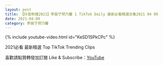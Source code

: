 ```yaml
---
layout: post
title: 【抖音熱搜2021】李振宁郑乃馨 1 TikTok Daily 最新必看精選合集2021 04 09
date: 2021-04-09
category: 李振宁郑乃馨
---
```


{% include youtube-video.html id="KeSD1SPkCPc" %}

2021必看 最新精選 Top TikTok Trending Clips

喜歡請點贊轉發加訂閱 Like & Subscribe：[YouTube](https://www.youtube.com/channel/UCAoR7VcanIPd04uEq_GIylA/videos)

